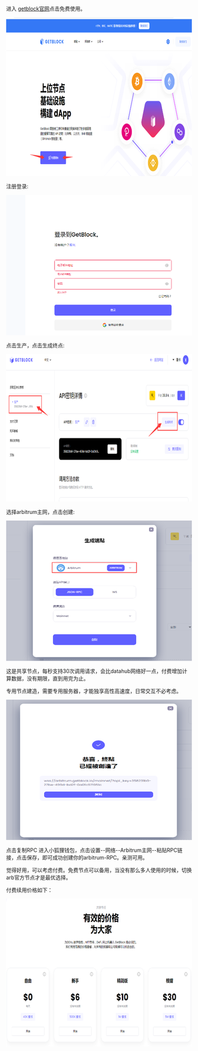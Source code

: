 进入 [getblock官网](https://getblock.io/cn/)点击免费使用。
<p align="center">
  <img width="800" height="430" src= "../img/getBlock/getblock_1.png" />
</p>
注册登录:
<p align="center">
  <img width="680" height="380" src= "../img/getBlock/getblock_2.png" />
</p>
点击生产，点击生成终点:
<p align="center">
  <img width="720" height="400" src= "../img/getBlock/getblock_3.png" />
</p>
选择arbitrum主网，点击创建:
<p align="center">
  <img width="660" height="380" src= "../img/getBlock/getblock_4.png" />
</p>
这是共享节点，每秒支持30次调用请求，会比datahub网络好一点，付费增加计算数据，没有期限，直到用完为止。

专用节点建造，需要专用服务器，才能独享高性高速度，日常交互不必考虑。
<p align="center">
  <img width="660" height="380" src= "../img/getBlock/getblock_5.png" />
</p>
点击复制RPC
进入小狐狸钱包，点击设置--网络--Arbitrum主网--粘贴RPC链接，点击保存，即可成功创建你的arbitrum-RPC。亲测可用。

觉得好用，可以考虑付费。免费节点可以备用，当没有那么多人使用的时候，切换arb官方节点才是最优选择。

付费续用价格如下：
<p align="center">
  <img width="780" height="400" src= "../img/getBlock/getblock_6.png" />
</p>
